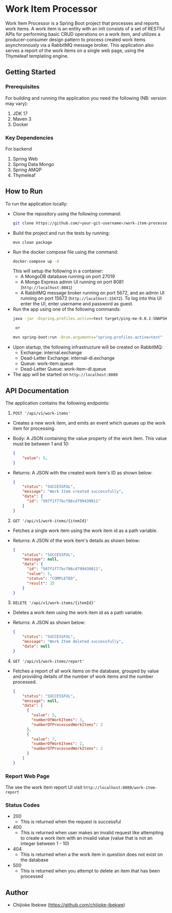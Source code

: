 ﻿# Work Item Processor
Work Item Processor is a Spring Boot project that processes and reports work items. A work item is an entity with an inIt consists of a set of RESTful APIs for performing basic CRUD operations on a work item, and utilizes a producer-consumer design pattern to process created work items asynchronously via a RabbitMQ message broker. This application also serves a report of the work items on a single web page, using the Thymeleaf templating engine. 

## Getting Started
### Prerequisites
For building and running the application you need the following (NB: version may vary):
1. JDK 17
2. Maven 3
3. Docker

### Key Dependencies
For backend
1. Spring Web
2. Spring Data Mongo
3. Spring AMQP
4. Thymeleaf

## How to Run
To run the application locally:
* Clone the repository using the following command:
  ```bash
  git clone https://github.com/<your-git-username>/work-item-processor.git
  ```
* Build the project and run the tests by running:
  ```
  mvn clean package
  ```
* Run the docker compose file using the command: 
  ```bash
  docker-compose up -d
  ```
  This will setup the following in a container: 
    * A MongoDB database running on port 27019
    * A Mongo Express admin UI running on port 8081 (`http://localhost:8081`)
    * A RabbitMQ message broker running on port 5672, and an admin UI running on port 15672 (`http://localhost:15672`). To log into this       UI enter the UI, enter username and password as guest.
* Run the app using one of the following commands:
  ```bash
  java -jar -Dspring.profiles.active=test target/ping-me-0.0.1-SNAPSHOT.jar

   or

  mvn spring-boot:run -Drun.arguments="spring.profiles.active=test"
  ```
* Upon startup, the following infrastructure will be created on RabbitMQ:
  * Exchange: internal.exchange
  * Dead-Letter Exchange: internal-dl.exchange
  * Queue: work-item.queue
  * Dead-Letter Queue: work-item-dl.queue
* The app will be started on `http://localhost:8080`

## API Documentation

The application contains the following endpoints:

1. `POST '/api/v1/work-items'`

  - Creates a new work item, and emits an event which queues up the work item for processing.
  - Body: A JSON containing the value property of the work item. This value must be between 1 and 10:

    ```json
    {
        "value": 5,
    }
    ```
  - Returns: A JSON with the created work item's ID as shown below:

    ```json
    {
        "status": "SUCCESSFUL",
        "message": "Work Item created successfully",
        "data": {
          "id": "507f1f77bcf86cd799439011"
        }
    }
    ```

2. `GET '/api/v1/work-items/{itemId}'`

  - Fetches a single work item using the work item id as a path variable.
  - Returns: A JSON of the work item's details as shown below:

    ```json
    {
        "status": "SUCCESSFUL",
        "message": null,
        "data": {
          "id": "507f1f77bcf86cd799439011",
          "value": 5,
          "status": "COMPLETED",
          "result": 25
        }
    }
    ```
3. `DELETE '/api/v1/work-items/{itemId}'`

  - Deletes a work item using the work item id as a path variable.
  - Returns: A JSON as shown below:

    ```json
    {
        "status": "SUCCESSFUL",
        "message": "Work Item deleted successfully",
        "data": null
    }
    ```

4. `GET '/api/v1/work-items/report'`

  - Fetches a report of all work items on the database, grouped by value and providing details of the number of work items and the number     processed.

    ```json
    {
        "status": "SUCCESSFUL",
        "message": null,
        "data": [
          {
            "value": 5,
            "numberOfWorkItems": 3,
            "numberOfProcessedWorkItems": 2
          },
          {
            "value": 7,
            "numberOfWorkItems": 2,
            "numberOfProcessedWorkItems": 2
          }
        ]
    }
    ```
### Report Web Page
The see the work item report UI visit `http://localhost:8080/work-item-report`

### Status Codes
* 200 
  - This is returned when the request is successful
* 400
  - This is returned when user makes an invalid request like attempting to create a work item with an invalid value (value that is not an     integer between 1 - 10)
* 404
  - This is returned when a the work item in question does not exist on the database
* 500
  - This is returned when you attempt to delete an item that has been processed

## Author

- Chijioke Ibekwe (https://github.com/chijioke-ibekwe)
